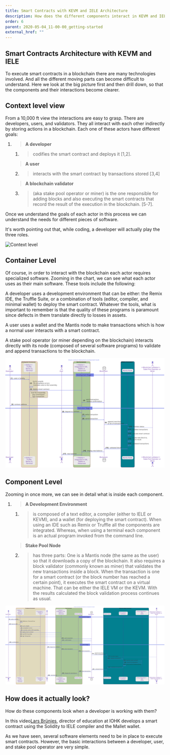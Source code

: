 ```yaml
---
title: Smart Contracts with KEVM and IELE Architecture
description: How does the different components interact in KEVM and IELE
order: 6
parent: 2020-05-04_11-00-00_getting-started
external_href: ""
---
```


## Smart Contracts Architecture with KEVM and IELE

To execute smart contracts in a blockchain there are many technologies involved. And all the different moving parts can become difficult to understand. Here we look at the big picture first and then drill down, so that the components and their interactions become clearer.

## Context level view

From a 10,000 ft view the interactions are easy to grasp. There are developers, users, and validators. They all interact with each other indirectly by storing actions in a blockchain. Each one of these actors have different goals:

1.  > **A developer**

    1.  > codifies the smart contract and deploys it \[1,2\].

    > **A user**

    2.  > interacts with the smart contract by transactions stored \[3,4\]

    > **A blockchain validator**

    3.  > (aka stake pool operator or miner) is the one responsible for adding blocks and also executing the smart contracts that record the result of the execution in the blockchain. \[5-7\].

Once we understand the goals of each actor in this process we can understand the needs for different pieces of software.

It's worth pointing out that, while coding, a developer will actually play the three roles.

![Context level](../../..//summary.svg)

## Container Level

Of course, in order to interact with the blockchain each actor requires specialized software. Zooming in the chart, we can see what each actor uses as their main software. These tools include the following:

A developer uses a development environment that can be either: the Remix IDE, the Truffle Suite, or a combination of tools (editor, compiler, and minimal wallet) to deploy the smart contract. Whatever the tools, what is important to remember is that the quality of these programs is paramount since defects in them translate directly to losses in assets.

A user uses a wallet and the Mantis node to make transactions which is how a normal user interacts with a smart contract.

A stake pool operator (or miner depending on the blockchain) interacts directly with its node (composed of several software programs) to validate and append transactions to the blockchain.

![Container level](../../../images/container_level.svg)

## Component Level

Zooming in once more, we can see in detail what is inside each component.

1.  > **A Development Environment**

    1.  > is composed of a text editor, a compiler (either to IELE or KEVM), and a wallet (for deploying the smart contract). When using an IDE such as Remix or Truffle all the components are integrated. Whereas, when using a terminal each component is an actual program invoked from the command line.

    > **Stake Pool Node**

    2.  > has three parts: One is a Mantis node (the same as the user) so that it downloads a copy of the blockchain. It also requires a block validator (commonly known as miner) that validates the new transactions inside a block. When the transaction is one for a smart contract (or the block number has reached a certain point), it executes the smart contract on a virtual machine. That can be either the IELE VM or the KEVM. With the results calculated the block validation process continues as usual.

![Component level](../../../images/component_level.svg)

## How does it actually look?

How do these components look when a developer is working with them?

In this video[Lars Brünjes](mailto:lars.bruenjes@iohk.io), director of education at IOHK develops a smart contract using the Solidity to IELE compiler and the Mallet wallet.

<!-- embed youtube/Tp4Z0RbjSa8 -->

As we have seen, several software elements need to be in place to execute smart contracts. However, the basic interactions between a developer, user, and stake pool operator are very simple. 
